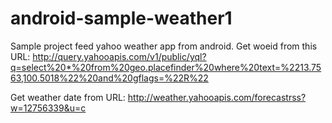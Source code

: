 # android-sample-weather1
Sample project feed yahoo weather app from android.
Get woeid from this URL:
http://query.yahooapis.com/v1/public/yql?q=select%20*%20from%20geo.placefinder%20where%20text=%2213.7563,100.5018%22%20and%20gflags=%22R%22

Get weather date from URL:
http://weather.yahooapis.com/forecastrss?w=12756339&u=c
